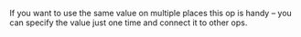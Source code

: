 If you want to use the same value on multiple places this op is handy – you can specify the value just one time and connect it to other ops.

